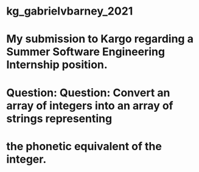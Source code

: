 # kg_gabrielvbarney_2021
# My submission to Kargo regarding a Summer Software Engineering Internship position.
# Question: Question: Convert an array of integers into an array of strings representing 
# the phonetic equivalent of the integer.
